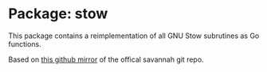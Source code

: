 # Package: stow

This package contains a reimplementation of all GNU Stow subrutines as Go functions.

Based on [this github mirror](https://github.com/aspiers/stow/tree/master) of the offical savannah git repo.
